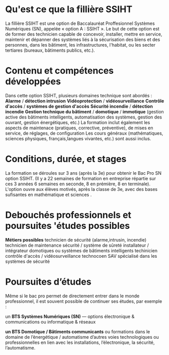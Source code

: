 # Qu'est ce que la fillière SSIHT
La fillière SSIHT est une option de Baccalauréat Proffesionnel Systèmes Numériques (SN), appelée « option A : SSIHT ».
Le but de cette option est de former des technicien capable de concevoir, installer, mettre en service, maintenir et dépanner des systèmes liés à la sécurisation des biens et des personnes, dans les bâtiment, les infrastructures, l'habitat, ou les secter tertiares (bureaux, bâtiments publics, etc.).

# Contenu et compétences développées
Dans cette option SSIHT, plusieurs domaines technique sont abordés :
**Alarme** / **détection intrusion**
**Vidéoprotection** / **vidéosurveillance**
**Contrôle d'accès** / **systèmes de gestion d'accès**
**Sécurité incendie** / **détection incendie** 
**Gestion technique du bâtiment** / **domotique** / **immotique** (gestion active des bâtiments intelligents, automatisation des systèmes, gestion des ouvrant, gestion énergétiques, etc.)
La formation inclut également les aspects de maintenace (pratiques, corrective, préventive), de mises en service, de réglages, de configuration 
Les cours généraux (mathématiques, sciences physiques, français,langues vivantes, etc.) sont aussi inclus.

# Conditions, durée, et stages
La formation se déroules sur 3 ans (après la 3e) pour obtenir le Bac Pro SN option SSIHT.
(Il y a 22 semaines de formation en entreprise répartie sur ces 3 années 6 semaines en seconde, 8 en prémière, 8 en terminale).
L'option ouvre aux élèves motivés, après la classe de 3e, avec des bases sufisantes en mathématique et sciences . 

# Debouchés professionnels et poursuites 'études possibles 
**Métiers possibles**
technicien de sécurité (alarme,intrusin, incendie)
technicien de maintenance sécurité / système de sûreté
installateur / intégrateur domotiques ou systèmes de bâtiments intelligents
techinicien contrôle d'accès / vidéosurveillance
technocoen SAV spécialisé dans les systèmes de sécurité 

# Poursuites d’études

Même si le bac pro permet de directement entrer dans le monde professionnel, il est souvent possible de continuer ses études, par exemple :

un **BTS Systèmes Numériques (SN)** — options électronique & communications ou informatique & réseaux 

**un BTS Domotique / Bâtiments communicants** ou formations dans le domaine de l’énergétique / automatisme 
d’autres voies technologiques ou professionnelles en lien avec les installations, l’électronique, la sécurité, l’automatisme.
